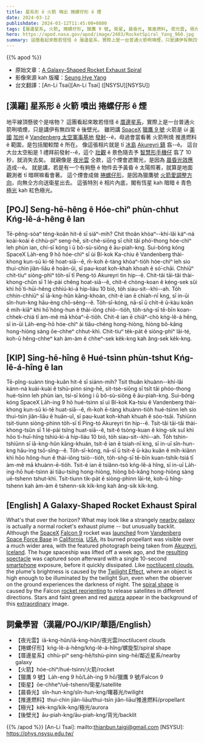 ```yaml
---
title: 星系形 ê 火箭 噴出 捲螺仔形 ê 煙
date: 2024-03-12
publishdate: 2024-03-12T11:45:00+0800
tags: [厝邊星系, 火箭, 捲螺仔形, 獵鷹 9 號, 衛星, 晨昏光, 推進燃料, 夜光雲, 極光, 後壁光]
hero: https://apod.nasa.gov/apod/image/2403/RocketSpiral_Yang_960.jpg
summary: 這團看起來敢若怪怪 ê 厝邊星系，實際上是一台普通火箭咧噴煙，只是講伊有無四常 ê 後壁光。
---
```


{{% apod %}}

- 原始文章：[A Galaxy-Shaped Rocket Exhaust Spiral](https://apod.nasa.gov/apod/ap240312.html)
- 影像來源 kah 版權：[Seung Hye Yang](mailto:seunghyeyang98@gmail.com)
- 台文翻譯：[An-Li Tsai][An-Li Tsai] ([NSYSU][NSYSU])

## [漢羅] 星系形 ê 火箭 噴出 捲螺仔形 ê 煙
地平線頂懸彼个是啥物？
這團看起來敢若怪怪 ê [厝邊星系][nearby galaxy]，實際上是一台普通火箭咧噴煙，只是講伊有無四常 ê 後壁光。
雖罔講 [SpaceX][SpaceX] [獵鷹 9 號][Falcon 9] 火箭是 ùi [美國][USA] [加州][California] ê [Vandenberg 太空軍事基地][Vandenberg Space Force Base] [發射][launched]--ê，毋過會當看著 火箭咧燒 推進燃料 ê 範圍，是包括閣較闊 ê 所在。
像這張相片就是 tī [冰島][Iceland] [Akureyri 鎮][Akureyri] 翕--ê。
這台 大台太空船是 1 禮拜前發射--ê，這个 [壯觀][resulting spectacle] ê 景色隨去予 [智慧形手機仔][smartphone] 翕了 10 秒，就消失去矣。
就親像是 [夜光雲][noctilucent clouds] 仝款，這个煙會遮爾光，是因為 [晨昏光效應][Twilight Effect] 造成--ê。
就是講，若是有一个有夠懸 ê 物件去予黃昏 ê 太陽照著，就算是地面觀測者 tī 暗暝嘛看會著。
這个煙會成做 [捲螺仔形][spiral shape]，是因為獵鷹號 [火箭愛調整方向][rocket reorienting]，向無仝方向送衛星出去。
這張特別 ê 相片內底，閣有恆星 kah 暗暗 ê 青色 [極光][aurora] kah 紅色極光。

## [POJ] Seng-hē-hêng ê Hóe-chìⁿ phùn-chhut Kńg-lê-á-hêng ê Ian
Tē-pêng-sòaⁿ téng-koân hit-ê sī siáⁿ-mih?
Chit thoân khòaⁿ--khí-lâi káⁿ-ná koài-koài ê chhù-piⁿ seng-hē, si̍t-chè-siōng sī chi̍t tâi phó͘-thong hóe-chìⁿ leh phùn ian, chí-sī kóng i ū bô-sù-siông ê āu-piah-kng.
Sui-bóng kóng SpaceX La̍h-eng 9 hō hóe-chìⁿ sī ùi Bí-kok Ka-chiu ê Vandenberg thài-khong kun-sū ki-tē hoat-siā--ê, m̄-koh ē-tàng khòaⁿ-tio̍h hóe-chìⁿ leh sio thui-chìn jiân-liāu ê hoān-ûi, sī pau-koat koh-khah khoah ê só͘-chāi.
Chhiūⁿ chit-tiuⁿ siòng-phìⁿ to̍h-sī tī Peng-tó Akureyri tìn hip--ê.
Chit-tâi tāi-tâi thài-khong-chûn sī 1 lé-pài chêng hoat-siā--ê, chit-ê chòng-koan ê kéng-sek sûi khì hō͘ tì-hūi-hêng chhiú-ki-á hip-liáu 10 bió, to̍h siau-sit--khì--ah.
To̍h chhin-chhiūⁿ sī iā-kng-hûn kāng-khoán, chit-ê ian ē chiah-nī kng, sī in-ūi sîn-hun-kng hāu-èng chō-sêng--ê.
To̍h-sī-kóng, nā-sī ū chi̍t-ê ū-kàu koân ê mi̍h-kiāⁿ khì hō͘ hông-hun ê thài-iông chiò--tio̍h, to̍h-sǹg-sī tē-bīn koan-chhek-chiá tī àm-mê mā khòaⁿ-ē-tio̍h.
Chit-ê ian ē chiâⁿ-chò kńg-lê-á hêng, sī in-ūi La̍h-eng-hō hóe-chìⁿ ài tiâu-chéng hong-hiòng, hiòng bô-kâng hong-hiòng sàng ōe-chheⁿ chhut-khì.
Chit-tiuⁿ te̍k-pa̍t ê siòng-phìⁿ lāi-té, koh-ū hêng-chheⁿ kah àm-àm ê chheⁿ-sek ke̍k-kng kah âng-sek ke̍k-kng.

## [KIP] Sing-hē-hîng ê Hué-tsìnn phùn-tshut Kńg-lê-á-hîng ê Ian
Tē-pîng-suànn tíng-kuân hit-ê sī siánn-mih?
Tsit thuân khuànn--khí-lâi kánn-ná kuài-kuài ê tshù-pinn sing-hē, si̍t-tsè-siōng sī tsi̍t tâi phóo-thong hué-tsìnn leh phùn ian, tsí-sī kóng i ū bô-sù-siông ê āu-piah-kng.
Sui-bóng kóng SpaceX La̍h-ing 9 hō hué-tsìnn sī uì Bí-kok Ka-tsiu ê Vandenberg thài-khong kun-sū ki-tē huat-siā--ê, m̄-koh ē-tàng khuànn-tio̍h hué-tsìnn leh sio thui-tsìn jiân-liāu ê huān-uî, sī pau-kuat koh-khah khuah ê sóo-tsāi.
Tshiūnn tsit-tiunn siòng-phìnn to̍h-sī tī Ping-tó Akureyri tìn hip--ê.
Tsit-tâi tāi-tâi thài-khong-tsûn sī 1 lé-pài tsîng huat-siā--ê, tsit-ê tsòng-kuan ê kíng-sik suî khì hōo tì-huī-hîng tshiú-ki-á hip-liáu 10 bió, to̍h siau-sit--khì--ah.
To̍h tshin-tshiūnn sī iā-kng-hûn kāng-khuán, tsit-ê ian ē tsiah-nī kng, sī in-uī sîn-hun-kng hāu-ìng tsō-sîng--ê.
To̍h-sī-kóng, nā-sī ū tsi̍t-ê ū-kàu kuân ê mi̍h-kiānn khì hōo hông-hun ê thài-iông tsiò--tio̍h, to̍h-sǹg-sī tē-bīn kuan-tshik-tsiá tī àm-mê mā khuànn-ē-tio̍h.
Tsit-ê ian ē tsiânn-tsò kńg-lê-á hîng, sī in-uī La̍h-ing-hō hué-tsìnn ài tiâu-tsíng hong-hiòng, hiòng bô-kâng hong-hiòng sàng uē-tshenn tshut-khì.
Tsit-tiunn ti̍k-pa̍t ê siòng-phìnn lāi-té, koh-ū hîng-tshenn kah àm-àm ê tshenn-sik ki̍k-kng kah âng-sik ki̍k-kng.

## [English] A Galaxy-Shaped Rocket Exhaust Spiral
What's that over the horizon?
What may look like a strangely [nearby galaxy][nearby galaxy] is actually a normal rocket's exhaust plume -- but unusually backlit.
Although the [SpaceX][SpaceX] [Falcon 9][Falcon 9] rocket was [launched][launched] from [Vandenberg Space Force Base][Vandenberg Space Force Base] in [California][California], [USA][USA], its burned propellant was visible over a much wider area, with the featured photograph being taken from [Akureyri][Akureyri], [Iceland][Iceland].
The huge spaceship was lifted off a week ago, and the [resulting spectacle][resulting spectacle] was captured soon afterward with a single 10-second [smartphone][smartphone] exposure, before it quickly dissipated.
Like [noctilucent clouds][noctilucent clouds], the plume's brightness is caused by the [Twilight Effect][Twilight Effect], where an object is high enough to be illuminated by the twilight Sun, even when the observer on the ground experiences the darkness of night.
The [spiral shape][spiral shape] is caused by the Falcon [rocket reorienting][rocket reorienting] to release satellites in different directions.
Stars and faint green and red [aurora][aurora] appear in the background of this [extraordinary][extraordinary] image.

## 詞彙學習（漢羅/POJ/KIP/華語/English）
- 【夜光雲】iā-kng-hûn/iā-kng-hûn/夜光雲/noctilucent clouds
- 【捲螺仔形】kńg-lê-á-hêng/kńg-lê-á-hîng/螺旋型/spiral shape
- 【厝邊星系】chhù-piⁿ seng-hē/tshù-pinn sing-hē/鄰近星系/nearby galaxy
- 【火箭】hóe-chìⁿ/hué-tsìnn/火箭/rocket
- 【獵鷹 9 號】La̍h-eng 9 hō/La̍h-ing 9 hō/獵鷹 9 號/Falcon 9
- 【衛星】ōe-chheⁿ/uē-tshenn/衛星/satellite
- 【晨昏光】sîn-hun-kng/sîn-hun-kng/曙暮光/twilight
- 【推進燃料】thui-chìn jiân-liāu/thui-tsìn jiân-liāu/推進燃料/propellant
- 【極光】ke̍k-kng/ki̍k-kng/極光/aurora
- 【後壁光】āu-piah-kng/āu-piah-kng/背光/backlit

{{% /apod %}}
[An-Li Tsai]: mailto:thianbun.taigi@gmail.com
[NSYSU]: https://phys.nsysu.edu.tw/

[copyright]: https://apod.nasa.gov/apod/fap/lib/about_apod.html#srapply
[License]: https://creativecommons.org/licenses/by/3.0/

[nearby galaxy]:https://apod.nasa.gov/apod/ap231113.html
[SpaceX]:https://www.spacex.com/
[Falcon 9]:https://www.spacex.com/vehicles/falcon-9/
[launched]:https://youtu.be/kEupBbJI07g?t=3662
[Vandenberg Space Force Base]:https://en.wikipedia.org/wiki/Vandenberg_Space_Force_Base
[California]:https://en.wikipedia.org/wiki/California
[USA]:https://en.wikipedia.org/wiki/United_States
[Akureyri]:https://youtu.be/TrQCPC-wdTc
[Iceland]:https://en.wikipedia.org/wiki/Iceland
[resulting spectacle]:https://apod.nasa.gov/apod/ap171224.html
[smartphone]:https://en.wikipedia.org/wiki/Smartphone
[noctilucent clouds]:https://apod.nasa.gov/apod/ap220712.html
[Twilight Effect]:https://youtu.be/Y1Hfiirwgys
[spiral shape]:https://www.facebook.com/Klipsi/posts/pfbid06izWtxFRPCKdbCmvwanyeAovsvvaA4KAC31obBgQQ6WR8swNaQjgDAfDGBdJNZiQl
[rocket reorienting]:https://asterisk.apod.com/viewtopic.php?t=43712#p337659
[aurora]:https://spaceplace.nasa.gov/aurora/en/
[extraordinary]:https://www.floppycats.com/wp-content/uploads/2023/06/Heroic-Cat.webp
